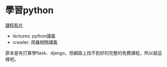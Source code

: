 # 學習python

[課程影片](https://www.bilibili.com/video/BV1rpWjevEip/?vd_source=aff2c79bf7cf75bc493437621849a68d '課程影片')

- lectures: python講義
- crawler: 爬蟲相關講義

原本是有打算學flask、django，但網路上找不到好的完整的免費課程，所以就這樣吧。
